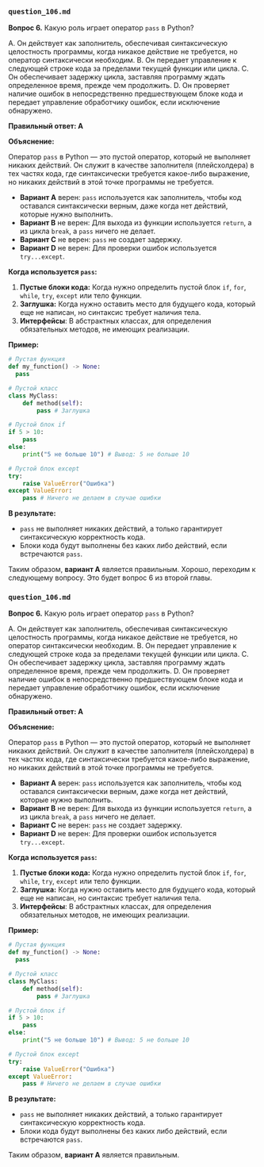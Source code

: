 ### `question_106.md`

**Вопрос 6.** Какую роль играет оператор `pass` в Python?

A. Он действует как заполнитель, обеспечивая синтаксическую целостность программы, когда никакое действие не требуется, но оператор синтаксически необходим.
B. Он передает управление к следующей строке кода за пределами текущей функции или цикла.
C. Он обеспечивает задержку цикла, заставляя программу ждать определенное время, прежде чем продолжить.
D. Он проверяет наличие ошибок в непосредственно предшествующем блоке кода и передает управление обработчику ошибок, если исключение обнаружено.

**Правильный ответ: A**

**Объяснение:**

Оператор `pass` в Python — это пустой оператор, который не выполняет никаких действий. Он служит в качестве заполнителя (плейсхолдера) в тех частях кода, где синтаксически требуется какое-либо выражение, но никаких действий в этой точке программы не требуется.

*   **Вариант A** верен: `pass` используется как заполнитель, чтобы код оставался синтаксически верным, даже когда нет действий, которые нужно выполнить.
*   **Вариант B** не верен: Для выхода из функции используется `return`, а из цикла `break`, а `pass` ничего не делает.
*   **Вариант C** не верен:  `pass` не создает задержку.
*   **Вариант D** не верен: Для проверки ошибок используется `try...except`.

**Когда используется `pass`:**

1.  **Пустые блоки кода:** Когда нужно определить пустой блок `if`, `for`, `while`, `try`, `except` или тело функции.
2.  **Заглушка:**  Когда нужно оставить место для будущего кода, который еще не написан, но синтаксис требует наличия тела.
3. **Интерфейсы**: В абстрактных классах, для определения обязательных методов, не имеющих реализации.

**Пример:**

```python
# Пустая функция
def my_function() -> None:
  pass

# Пустой класс
class MyClass:
    def method(self):
        pass # Заглушка

# Пустой блок if
if 5 > 10:
    pass
else:
    print("5 не больше 10") # Вывод: 5 не больше 10

# Пустой блок except
try:
    raise ValueError("Ошибка")
except ValueError:
    pass # Ничего не делаем в случае ошибки
```
**В результате:**
* `pass` не выполняет никаких действий, а только гарантирует синтаксическую корректность кода.
*   Блоки кода будут выполнены без каких либо действий, если встречаются `pass`.
  
Таким образом, **вариант A** является правильным.
Хорошо, переходим к следующему вопросу. Это будет вопрос 6 из второй главы.

### `question_106.md`

**Вопрос 6.** Какую роль играет оператор `pass` в Python?

A. Он действует как заполнитель, обеспечивая синтаксическую целостность программы, когда никакое действие не требуется, но оператор синтаксически необходим.
B. Он передает управление к следующей строке кода за пределами текущей функции или цикла.
C. Он обеспечивает задержку цикла, заставляя программу ждать определенное время, прежде чем продолжить.
D. Он проверяет наличие ошибок в непосредственно предшествующем блоке кода и передает управление обработчику ошибок, если исключение обнаружено.

**Правильный ответ: A**

**Объяснение:**

Оператор `pass` в Python — это пустой оператор, который не выполняет никаких действий. Он служит в качестве заполнителя (плейсхолдера) в тех частях кода, где синтаксически требуется какое-либо выражение, но никаких действий в этой точке программы не требуется.

*   **Вариант A** верен: `pass` используется как заполнитель, чтобы код оставался синтаксически верным, даже когда нет действий, которые нужно выполнить.
*   **Вариант B** не верен: Для выхода из функции используется `return`, а из цикла `break`, а `pass` ничего не делает.
*   **Вариант C** не верен:  `pass` не создает задержку.
*   **Вариант D** не верен: Для проверки ошибок используется `try...except`.

**Когда используется `pass`:**

1.  **Пустые блоки кода:** Когда нужно определить пустой блок `if`, `for`, `while`, `try`, `except` или тело функции.
2.  **Заглушка:**  Когда нужно оставить место для будущего кода, который еще не написан, но синтаксис требует наличия тела.
3. **Интерфейсы**: В абстрактных классах, для определения обязательных методов, не имеющих реализации.

**Пример:**

```python
# Пустая функция
def my_function() -> None:
  pass

# Пустой класс
class MyClass:
    def method(self):
        pass # Заглушка

# Пустой блок if
if 5 > 10:
    pass
else:
    print("5 не больше 10") # Вывод: 5 не больше 10

# Пустой блок except
try:
    raise ValueError("Ошибка")
except ValueError:
    pass # Ничего не делаем в случае ошибки
```
**В результате:**
* `pass` не выполняет никаких действий, а только гарантирует синтаксическую корректность кода.
*   Блоки кода будут выполнены без каких либо действий, если встречаются `pass`.
  
Таким образом, **вариант A** является правильным.
